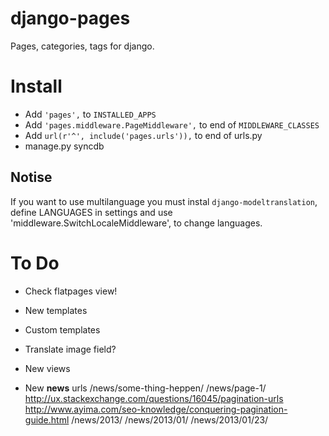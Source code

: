 # django-pages
Pages, categories, tags for django.

# Install
* Add ```'pages',``` to ```INSTALLED_APPS ```
* Add ```'pages.middleware.PageMiddleware',``` to end of ```MIDDLEWARE_CLASSES```
* Add ```url(r'^', include('pages.urls')),``` to end of urls.py 
* manage.py syncdb
## Notise
If you want to use multilanguage you must instal ```django-modeltranslation```, define LANGUAGES in settings and use 'middleware.SwitchLocaleMiddleware', to change languages.

# To Do
* Check flatpages view!
* New templates
* Custom templates
* Translate image field?

* New views
* New **news** urls
	/news/some-thing-heppen/
	/news/page-1/
		http://ux.stackexchange.com/questions/16045/pagination-urls
		http://www.ayima.com/seo-knowledge/conquering-pagination-guide.html
	/news/2013/
	/news/2013/01/
	/news/2013/01/23/
